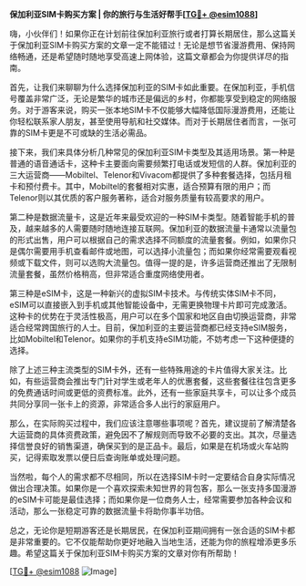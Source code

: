 **保加利亚SIM卡购买方案 | 你的旅行与生活好帮手[[TG💪+ @esim1088](https://t.me/s/esim1088)]**

嗨，小伙伴们！如果你正在计划前往保加利亚旅行或者打算长期居住，那么这篇关于保加利亚SIM卡购买方案的文章一定不能错过！无论是想节省漫游费用、保持网络畅通，还是希望随时随地享受高速上网体验，这篇文章都会为你提供详尽的指南。

首先，让我们来聊聊为什么选择保加利亚的SIM卡如此重要。在保加利亚，手机信号覆盖非常广泛，无论是繁华的城市还是偏远的乡村，你都能享受到稳定的网络服务。对于游客来说，购买一张本地SIM卡不仅能够大幅降低国际漫游费用，还能让你轻松联系家人朋友，甚至使用导航和社交媒体。而对于长期居住者而言，一张可靠的SIM卡更是不可或缺的生活必需品。

接下来，我们来具体分析几种常见的保加利亚SIM卡类型及其适用场景。第一种是普通的语音通话卡，这种卡主要面向需要频繁打电话或发短信的人群。保加利亚的三大运营商——Mobiltel、Telenor和Vivacom都提供了多种套餐选择，包括月租卡和预付费卡。其中，Mobiltel的套餐相对实惠，适合预算有限的用户；而Telenor则以其优质的客户服务著称，适合对服务质量有较高要求的用户。

第二种是数据流量卡，这是近年来最受欢迎的一种SIM卡类型。随着智能手机的普及，越来越多的人需要随时随地连接互联网。保加利亚的数据流量卡通常以流量包的形式出售，用户可以根据自己的需求选择不同额度的流量套餐。例如，如果你只是偶尔需要用手机查看邮件或地图，可以选择小流量包；而如果你经常需要观看视频或下载文件，则可以选购大流量包。值得一提的是，许多运营商还推出了无限制流量套餐，虽然价格稍高，但非常适合重度网络使用者。

第三种是eSIM卡，这是一种新兴的虚拟SIM卡技术。与传统实体SIM卡不同，eSIM可以直接嵌入到手机或其他智能设备中，无需更换物理卡片即可完成激活。这种卡的优势在于灵活性极高，用户可以在多个国家和地区自由切换运营商，非常适合经常跨国旅行的人士。目前，保加利亚的主要运营商都已经支持eSIM服务，比如Mobiltel和Telenor。如果你的手机支持eSIM功能，不妨考虑一下这种便捷的选择。

除了上述三种主流类型的SIM卡外，还有一些特殊用途的卡片值得大家关注。比如，有些运营商会推出专门针对学生或老年人的优惠套餐，这些套餐往往包含更多的免费通话时间或更低的资费标准。此外，还有一些家庭共享卡，可以让多个成员共同分享同一张卡上的资源，非常适合多人出行的家庭用户。

那么，在实际购买过程中，我们应该注意哪些事项呢？首先，建议提前了解清楚各大运营商的具体资费政策，避免因不了解规则而导致不必要的支出。其次，尽量选择信誉良好的销售渠道，确保买到的是正品卡。最后，如果是在机场或火车站购买，记得索取发票以便日后查询账单或处理问题。

当然啦，每个人的需求都不尽相同，所以在选择SIM卡时一定要结合自身实际情况做出合理决策。如果你是一个喜欢探索未知世界的背包客，那么一张支持多国漫游的eSIM卡可能是最佳选择；而如果你是一位商务人士，经常需要参加各种会议和活动，那么一张稳定可靠的数据流量卡将助你事半功倍。

总之，无论你是短期游客还是长期居民，在保加利亚期间拥有一张合适的SIM卡都是非常重要的。它不仅能帮助你更好地融入当地生活，还能为你的旅程增添更多乐趣。希望这篇关于保加利亚SIM卡购买方案的文章对你有所帮助！

[[TG💪+ @esim1088](https://t.me/s/esim1088) ![Image](https://i.postimg.cc/4NQfJmqS/Snipaste-2025-05-13-00-14-12.png)]